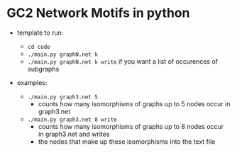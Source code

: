 # GC2 Network Motifs in python

- template to run:
    - `cd code`
    - `./main.py graphN.net k`
    - `./main.py graphN.net k write` if you want a list of occurences of subgraphs

- examples:
    - `./main.py graph3.net 5`
        - counts how many isomorphisms of graphs up to 5  nodes occur in graph3.net
    - `./main.py graph3.net 8 write`
        - counts how many isomorphisms of graphs up to 8  nodes occur in graph3.net and writes
        - the nodes that make up these isomorphisms into the text file